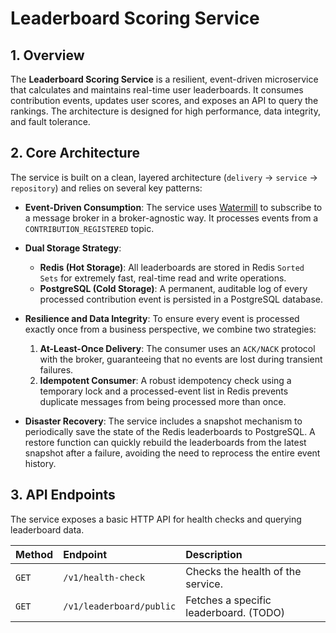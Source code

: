 # Leaderboard Scoring Service

## 1. Overview

The **Leaderboard Scoring Service** is a resilient, event-driven microservice that calculates and maintains real-time
user leaderboards. It consumes contribution events, updates user scores, and exposes an API to query the rankings. The
architecture is designed for high performance, data integrity, and fault tolerance.

## 2. Core Architecture

The service is built on a clean, layered architecture (`delivery` -> `service` -> `repository`) and relies on several
key patterns:

* **Event-Driven Consumption**: The service uses [Watermill](https://watermill.io/) to subscribe to a message broker in
  a broker-agnostic way. It processes events from a `CONTRIBUTION_REGISTERED` topic.

* **Dual Storage Strategy**:
    * **Redis (Hot Storage)**: All leaderboards are stored in Redis `Sorted Sets` for extremely fast, real-time read and
      write operations.
    * **PostgreSQL (Cold Storage)**: A permanent, auditable log of every processed contribution event is persisted in a
      PostgreSQL database.

* **Resilience and Data Integrity**: To ensure every event is processed exactly once from a business perspective, we
  combine two strategies:
    1. **At-Least-Once Delivery**: The consumer uses an `ACK/NACK` protocol with the broker, guaranteeing that no events
       are lost during transient failures.
    2. **Idempotent Consumer**: A robust idempotency check using a temporary lock and a processed-event list in Redis
       prevents duplicate messages from being processed more than once.

* **Disaster Recovery**: The service includes a snapshot mechanism to periodically save the state of the Redis
  leaderboards to PostgreSQL. A restore function can quickly rebuild the leaderboards from the latest snapshot after a
  failure, avoiding the need to reprocess the entire event history.

## 3. API Endpoints

The service exposes a basic HTTP API for health checks and querying leaderboard data.

| Method | Endpoint                 | Description                            |
|:-------|:-------------------------|:---------------------------------------|
| `GET`  | `/v1/health-check`       | Checks the health of the service.      |
| `GET`  | `/v1/leaderboard/public` | Fetches a specific leaderboard. (TODO) |